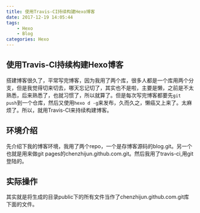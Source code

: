 ```yaml
---
title: 使用Travis-CI持续构建Hexo博客
date: 2017-12-19 14:05:44
tags:
	- Hexo
    - Blog
categories: Hexo
---
```


## 使用Travis-CI持续构建Hexo博客

搭建博客很久了，平常写完博客，因为我用了两个库，很多人都是一个库用两个分支，但是我觉得切来切去，哪天忘记切了，其实也不是啦，主要是懒，之前是不太熟悉，后来熟悉了，也就习惯了，所以就算了。但是每次写完博客都要先`git push`到一个仓库，然后又使用`hexo d -g`来发布，久而久之，懒癌又上来了。太麻烦了。所以，就用Travis-CI来持续构建博客。

## 环境介绍

先介绍下我的博客环境，我用了两个repo，一个是存博客源码的blog.git。另一个也就是用来做git pages的chenzhijun.github.com.git。然后我用了travis-ci,用git登陆的。

## 实际操作

其实就是将生成的目录public下的所有文件当作了chenzhijun.github.com.git库下面的文件。